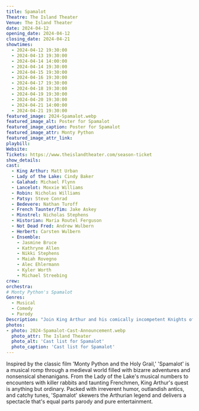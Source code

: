 ```yaml
---
title: Spamalot
Theatre: The Island Theater
Venue: The Island Theater
date: 2024-04-12
opening_date: 2024-04-12
closing_date: 2024-04-21
showtimes:
  - 2024-04-12 19:30:00
  - 2024-04-13 19:30:00
  - 2024-04-14 14:00:00
  - 2024-04-14 19:30:00
  - 2024-04-15 19:30:00
  - 2024-04-16 19:30:00
  - 2024-04-17 19:30:00
  - 2024-04-18 19:30:00
  - 2024-04-19 19:30:00
  - 2024-04-20 19:30:00
  - 2024-04-21 14:00:00
  - 2024-04-21 19:30:00
featured_image: 2024-Spamalot.webp
featured_image_alt: Poster for Spamalot
featured_image_caption: Poster for Spamalot
featured_image_attr: Monty Python
featured_image_attr_link: 
playbill:
Website: 
Tickets: https://www.theislandtheater.com/season-ticket
show_details: 
cast:
  - King Arthur: Matt Urban
  - Lady of the Lake: Cindy Baker
  - Galahad: Michael Flynn
  - Lancelot: Moxxie Williams
  - Robin: Nicholas Williams
  - Patsy: Steve Conrad
  - Bedevere: Nathan Turoff
  - French Taunter/Tim: Jake Askey
  - Minstrel: Nicholas Stephens
  - Historian: Maria Routel Ferguson
  - Not Dead Fred: Andrew Wulbern
  - Herbert: Carsten Wulbern
  - Ensemble:
    - Jasmine Bruce
    - Kathryne Allen
    - Nikki Stephens
    - Maiah Rovegno
    - Alec Ehlermann
    - Kyler Worth
    - Michael Streebing
crew:
orchestra:
# Monty Python's Spamalot
Genres:
  - Musical
  - Comedy
  - Parody
Description: "Join King Arthur and his comically incompetent Knights of the Round Table in a quest for the Holy Grail that's as absurd as it is uproarious. 'Spamalot' brings the iconic humor of Monty Python to the stage with a side-splitting twist."
photos:
- photo: 2024-Spamalot-Cast-Announcement.webp
  photo_attr: The Island Theater
  photo_alt: 'Cast list for Spamalot'
  photo_caption: 'Cast list for Spamalot'
---
```

Inspired by the classic film 'Monty Python and the Holy Grail,' 'Spamalot' is a musical romp through a medieval world filled with bizarre adventures and nonsensical shenanigans. From the Lady of the Lake's musical numbers to encounters with killer rabbits and taunting Frenchmen, King Arthur's quest is anything but ordinary. Packed with irreverent humor, outlandish antics, and catchy tunes, 'Spamalot' skewers the Arthurian legend and delivers a spectacle that's equal parts parody and pure entertainment.
